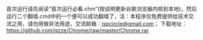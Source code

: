 首次运行请先阅读“首次运行必看.chm”(按说明更新谷歌浏览器内核到本地)，然后运行二个翻墙.cmd中的一个便可以成功翻墙了，注：本程序仅免费提供给技术交流之用，请勿用做非法用途，交流邮箱：ispcircle@gmail.com；
下载地址：https://github.com/qzze/Chrome/raw/master/Chrome.rar
